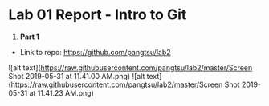 # Lab 01 Report - Intro to Git

1. **Part 1** 
- Link to repo: 
  https://github.com/pangtsu/lab2

![alt text](https://raw.githubusercontent.com/pangtsu/lab2/master/Screen Shot 2019-05-31 at 11.41.00 AM.png)
![alt text](https://raw.githubusercontent.com/pangtsu/lab2/master/Screen Shot 2019-05-31 at 11.41.23 AM.png)
